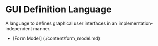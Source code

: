# GUI Definition Language
A language to defines graphical user interfaces in an implementation-independent manner.

- [Form Model] (./content/form_model.md)